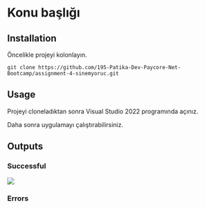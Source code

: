 # Konu başlığı


## Installation
Öncelikle projeyi kolonlayın.

```
git clone https://github.com/195-Patika-Dev-Paycore-Net-Bootcamp/assignment-4-sinemyoruc.git
```

## Usage
Projeyi cloneladıktan sonra Visual Studio 2022 programında açınız.

Daha sonra uygulamayı çalıştırabilirsiniz.


## Outputs

### Successful
![](SinemYoruc-Odev2/Screenshots/..)

### Errors

